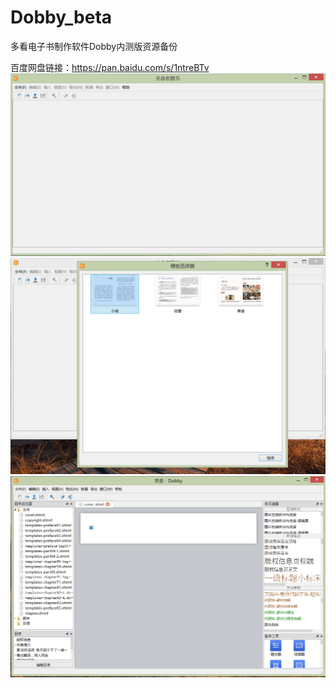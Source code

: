 # Dobby_beta
多看电子书制作软件Dobby内测版资源备份

百度网盘链接：https://pan.baidu.com/s/1ntreBTv
![使用截图1](/image/2015-05-13_185632.png)
![使用截图2](/image/2015-05-13_185648.png)
![使用截图2](https://github.com/xiaxi626/Dobby_beta/blob/master/image/2015-05-13_185737.png)
